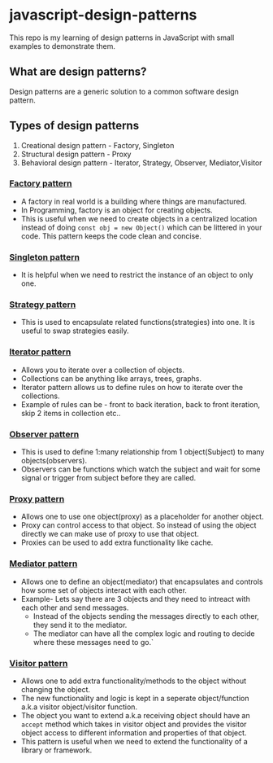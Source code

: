 # javascript-design-patterns

This repo is my learning of design patterns in JavaScript with small examples to demonstrate them.

## What are design patterns?

Design patterns are a generic solution to a common software design pattern.

## Types of design patterns

1. Creational design pattern - Factory, Singleton
2. Structural design pattern - Proxy
3. Behavioral design pattern - Iterator, Strategy, Observer, Mediator,Visitor

### [Factory pattern](https://github.com/sneharamnath/javascript-design-patterns/blob/master/FactoryPattern.js)

- A factory in real world is a building where things are manufactured. 
- In Programming, factory is an object for creating objects. 
- This is useful when we need to create objects in a centralized location instead of doing `const obj = new Object()` which can be littered in your code. This pattern keeps the code clean and concise.

### [Singleton pattern](https://github.com/sneharamnath/javascript-design-patterns/blob/master/SingletonPattern.js)

- It is helpful when we need to restrict the instance of an object to only one.

### [Strategy pattern](https://github.com/sneharamnath/javascript-design-patterns/blob/master/StrategyPattern.js)

- This is used to encapsulate related functions(strategies) into one. It is useful to swap strategies easily.

### [Iterator pattern](https://github.com/sneharamnath/javascript-design-patterns/blob/master/IteratorPattern.js)

- Allows you to iterate over a collection of objects. 
- Collections can be anything like arrays, trees, graphs. 
- Iterator pattern allows us to define rules on how to iterate over the collections. 
- Example of rules can be - front to back iteration, back to front iteration, skip 2 items in collection etc..

### [Observer pattern](https://github.com/sneharamnath/javascript-design-patterns/blob/master/ObserverPattern.js)

- This is used to define 1:many relationship from 1 object(Subject) to many objects(observers). 
- Observers can be functions which watch the subject and wait for some signal or trigger from subject before they are called.

### [Proxy pattern](https://github.com/sneharamnath/javascript-design-patterns/blob/master/ProxyPattern.js)

- Allows one to use one object(proxy) as a placeholder for another object. 
- Proxy can control access to that object. So instead of using the object directly we can make use of proxy to use that object. 
- Proxies can be used to add extra functionality like cache.

### [Mediator pattern](https://github.com/sneharamnath/javascript-design-patterns/blob/master/MediatorPattern.js)

- Allows one to define an object(mediator) that encapsulates and controls how some set of objects interact with each other. 
- Example- Lets say there are 3 objects and they need to intreact with each other and send messages. 
   - Instead of the objects sending the messages directly to each other, they send it to the mediator. 
   - The mediator can have all the complex logic and routing to decide where these messages need to go.`

### [Visitor pattern](https://github.com/sneharamnath/javascript-design-patterns/blob/master/VisitorPattern.js)

- Allows one to add extra functionality/methods to the object without changing the object. 
- The new functionality and logic is kept in a seperate object/function a.k.a visitor object/visitor function. 
- The object you want to extend a.k.a receiving object should have an `accept` method which takes in visitor object and provides the visitor object access to different information and properties of that object. 
- This pattern is useful when we need to extend the functionality of a library or framework.
